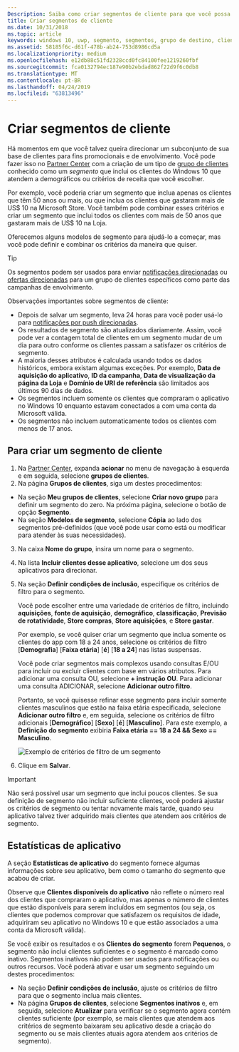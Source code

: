 ```yaml
---
Description: Saiba como criar segmentos de cliente para que você possa segmentar um subconjunto de sua base de clientes para fins promocionais ou de envolvimento.
title: Criar segmentos de cliente
ms.date: 10/31/2018
ms.topic: article
keywords: windows 10, uwp, segmento, segmentos, grupo de destino, clientes
ms.assetid: 58185f6c-d61f-478b-ab24-753d8986cd5a
ms.localizationpriority: medium
ms.openlocfilehash: e12db88c51fd2328ccd0fc84100fee1219260fbf
ms.sourcegitcommit: fca0132794ec187e90b2ebdad862f22d9f6c0db8
ms.translationtype: MT
ms.contentlocale: pt-BR
ms.lasthandoff: 04/24/2019
ms.locfileid: "63813496"
---
```

# <a name="create-customer-segments"></a>Criar segmentos de cliente

Há momentos em que você talvez queira direcionar um subconjunto de sua base de clientes para fins promocionais e de envolvimento. Você pode fazer isso no [Partner Center](https://partner.microsoft.com/dashboard) com a criação de um tipo de [grupo de clientes](create-customer-groups.md) conhecido como um *segmento* que inclui os clientes do Windows 10 que atendem a demográficos ou critérios de receita que você escolher.

Por exemplo, você poderia criar um segmento que inclua apenas os clientes que têm 50 anos ou mais, ou que inclua os clientes que gastaram mais de US$ 10 na Microsoft Store. Você também pode combinar esses critérios e criar um segmento que inclui todos os clientes com mais de 50 anos que gastaram mais de US$ 10 na Loja. 

Oferecemos alguns modelos de segmento para ajudá-lo a começar, mas você pode definir e combinar os critérios da maneira que quiser.

> [!TIP]
> Os segmentos podem ser usados para enviar [notificações direcionadas](send-push-notifications-to-your-apps-customers.md) ou [ofertas direcionadas](use-targeted-offers-to-maximize-engagement-and-conversions.md) para um grupo de clientes específicos como parte das campanhas de envolvimento.

Observações importantes sobre segmentos de cliente:
- Depois de salvar um segmento, leva 24 horas para você poder usá-lo para [notificações por push direcionadas](send-push-notifications-to-your-apps-customers.md).
- Os resultados de segmento são atualizados diariamente. Assim, você pode ver a contagem total de clientes em um segmento mudar de um dia para outro conforme os clientes passam a satisfazer os critérios de segmento.
- A maioria desses atributos é calculada usando todos os dados históricos, embora existam algumas exceções. Por exemplo, **Data de aquisição do aplicativo**, **ID da campanha**, **Data de visualização da página da Loja** e **Domínio de URI de referência** são limitados aos últimos 90 dias de dados.
- Os segmentos incluem somente os clientes que compraram o aplicativo no Windows 10 enquanto estavam conectados a com uma conta da Microsoft válida. 
- Os segmentos não incluem automaticamente todos os clientes com menos de 17 anos.

## <a name="to-create-a-customer-segment"></a>Para criar um segmento de cliente

1.  Na [Partner Center](https://partner.microsoft.com/dashboard), expanda **acionar** no menu de navegação à esquerda e em seguida, selecione **grupos de clientes**.
2.  Na página **Grupos de clientes**, siga um destes procedimentos:
 - Na seção **Meu grupos de clientes**, selecione **Criar novo grupo** para definir um segmento do zero. Na próxima página, selecione o botão de opção **Segmento**.
 - Na seção **Modelos de segmento**, selecione **Cópia** ao lado dos segmentos pré-definidos (que você pode usar como está ou modificar para atender às suas necessidades).
3.  Na caixa **Nome do grupo**, insira um nome para o segmento.
4.  Na lista **Incluir clientes desse aplicativo**, selecione um dos seus aplicativos para direcionar.
5.  Na seção **Definir condições de inclusão**, especifique os critérios de filtro para o segmento.

    Você pode escolher entre uma variedade de critérios de filtro, incluindo **aquisições**, **fonte de aquisição**, **demográfico**, **classificação**, **Previsão de rotatividade**, **Store compras**, **Store aquisições**, e **Store gastar**.

    Por exemplo, se você quiser criar um segmento que inclua somente os clientes do app com 18 a 24 anos, selecione os critérios de filtro [**Demografia**] [**Faixa etária**] [**é**] [**18 a 24**] nas listas suspensas.

    Você pode criar segmentos mais complexos usando consultas E/OU para incluir ou excluir clientes com base em vários atributos. Para adicionar uma consulta OU, selecione **+ instrução OU**. Para adicionar uma consulta ADICIONAR, selecione **Adicionar outro filtro**.

    Portanto, se você quisesse refinar esse segmento para incluir somente clientes masculinos que estão na faixa etária especificada, selecione **Adicionar outro filtro** e, em seguida, selecione os critérios de filtro adicionais [**Demográfico**] [**Sexo**] [**é**] [**Masculino**]. Para este exemplo, a **Definição do segmento** exibiria **Faixa etária == 18 a 24 && Sexo == Masculino**.

    ![Exemplo de critérios de filtro de um segmento](images/create-segment-inclusions.png)
6. Clique em **Salvar**.

> [!IMPORTANT]
> Não será possível usar um segmento que inclui poucos clientes. Se sua definição de segmento não incluir suficiente clientes, você poderá ajustar os critérios de segmento ou tentar novamente mais tarde, quando seu aplicativo talvez tiver adquirido mais clientes que atendem aos critérios de segmento.


## <a name="app-statistics"></a>Estatísticas de aplicativo

A seção **Estatísticas de aplicativo** do segmento fornece algumas informações sobre seu aplicativo, bem como o tamanho do segmento que acabou de criar.

Observe que **Clientes disponíveis do aplicativo** não reflete o número real dos clientes que compraram o aplicativo, mas apenas o número de clientes que estão disponíveis para serem incluídos em segmentos (ou seja, os clientes que podemos comprovar que satisfazem os requisitos de idade, adquiriram seu aplicativo no Windows 10 e que estão associados a uma conta da Microsoft válida).

Se você exibir os resultados e os **Clientes do segmento** forem **Pequenos**, o segmento não inclui clientes suficientes e o segmento é marcado como inativo. Segmentos inativos não podem ser usados para notificações ou outros recursos. Você poderá ativar e usar um segmento seguindo um destes procedimentos:

- Na seção **Definir condições de inclusão**, ajuste os critérios de filtro para que o segmento inclua mais clientes.
- Na página **Grupos de clientes**, selecione **Segmentos inativos** e, em seguida, selecione **Atualizar** para verificar se o segmento agora contém clientes suficiente (por exemplo, se mais clientes que atendem aos critérios de segmento baixaram seu aplicativo desde a criação do segmento ou se mais clientes atuais agora atendem aos critérios de segmento).

